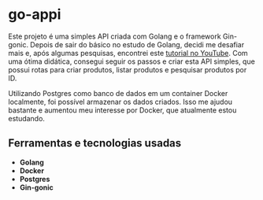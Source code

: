 # go-appi

Este projeto é uma simples API criada com Golang e o framework Gin-gonic. Depois de sair do básico no estudo de Golang, decidi me desafiar mais e, após algumas pesquisas, encontrei este [tutorial no YouTube](https://youtu.be/3p4mpId_ZU8?si=qtIaUiM4B1_HsTUu). Com uma ótima didática, consegui seguir os passos e criar esta API simples, que possui rotas para criar produtos, listar produtos e pesquisar produtos por ID.

Utilizando Postgres como banco de dados em um container Docker localmente, foi possível armazenar os dados criados. Isso me ajudou bastante e aumentou meu interesse por Docker, que atualmente estou estudando.

## Ferramentas e tecnologias usadas

- **Golang**
- **Docker**
- **Postgres**
- **Gin-gonic**


